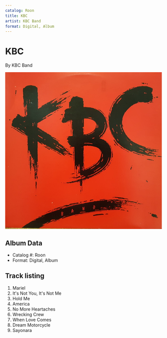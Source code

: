 ```yaml
---
catalog: Roon
title: KBC
artist: KBC Band
format: Digital, Album
---
```


# KBC

By KBC Band

![](../../assets/albumcovers/KBC_Band-KBC.png)

## Album Data

- Catalog #: Roon
- Format: Digital, Album


## Track listing


1. Mariel
2. It's Not You, It's Not Me
3. Hold Me
4. America
5. No More Heartaches
6. Wrecking Crew
7. When Love Comes
8. Dream Motorcycle
9. Sayonara

